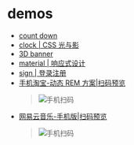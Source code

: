 # demos
* [count down](https://fangyc1993.github.io/demos/countDown/countDown.html)
* [clock | CSS 光与影](https://fangyc1993.github.io/demos/clock/clock.html)
* [3D banner](https://fangyc1993.github.io/demos/banner/banner.html)
* [material | 响应式设计](https://fangyc1993.github.io/demos/material/)
* [sign | 登录注册](https://fangyc1993.github.io/demos/sign/login.html)
* [手机淘宝-动态 REM 方案|扫码预览](https://fangyc1993.github.io/AllDemos/mtaobao/index.html)
	>![手机扫码](https://qr.api.cli.im/qr?data=https%253A%252F%252Ffangyc1993.github.io%252FAllDemos%252Fmtaobao%252Findex.html&level=H&transparent=false&bgcolor=%23ffffff&forecolor=%23000000&blockpixel=12&marginblock=1&logourl=&size=280&kid=cliim&key=2f1918abd0b31681638492817fc2a4a3)
* [网易云音乐-手机版|扫码预览](https://fangyc1993.github.io/demos/cloudmusic/index.html)
	>![手机扫码](https://qr.api.cli.im/qr?data=https%253A%252F%252Ffangyc1993.github.io%252FAllDemos%252Fcloudmusic%252Findex.html&level=H&transparent=false&bgcolor=%23ffffff&forecolor=%23000000&blockpixel=12&marginblock=1&logourl=&size=280&kid=cliim&key=a250c70883bbb1a7453fee7847514088)
